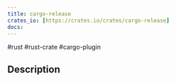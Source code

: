 ```yaml
---
title: cargo-release
crates_io: [https://crates.io/crates/cargo-release]
docs:
---
```

#rust #rust-crate #cargo-plugin

## Description